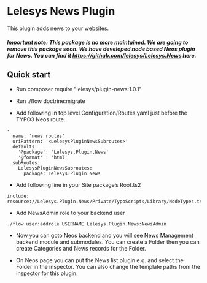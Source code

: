 Lelesys News Plugin
======================

This plugin adds news to your websites.

##### Important note: This package is no more maintained. We are going to remove this package soon. We have developed node based Neos plugin for News. You can find it https://github.com/lelesys/Lelesys.News here.

Quick start
---------

* Run composer require "lelesys/plugin-news:1.0.1"

* Run ./flow doctrine:migrate

* Add following in top level Configuration/Routes.yaml just before the TYPO3 Neos route.

```
-
  name: 'news routes'
  uriPattern: '<LelesysPluginNewsSubroutes>'
  defaults:
    '@package': 'Lelesys.Plugin.News'
    '@format' : 'html'
  subRoutes:
    LelesysPluginNewsSubroutes:
      package: Lelesys.Plugin.News
```

* Add following line in your Site package’s Root.ts2

```
include: resource://Lelesys.Plugin.News/Private/TypoScripts/Library/NodeTypes.ts2
```

* Add NewsAdmin role to your backend user

```
./flow user:addrole USERNAME Lelesys.Plugin.News:NewsAdmin
```

* Now you can goto Neos backend and you will see News Management backend module and submodules. You can create a Folder then you can create Categories and News records for the Folder.

* On Neos page you can put the News list plugin e.g. and select the Folder in the inspector. You can also change the template paths from the inspector for this plugin.
